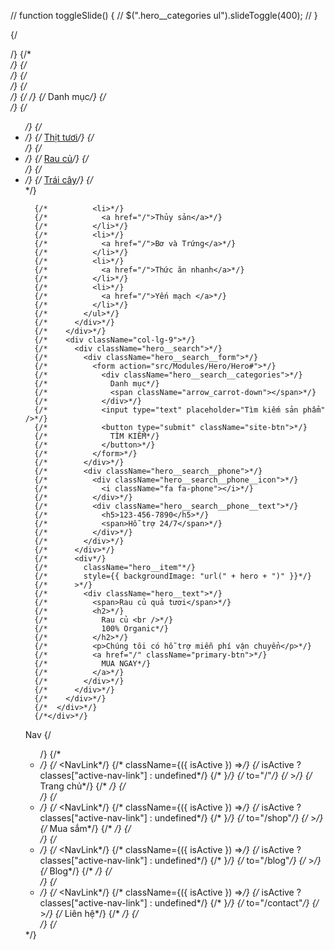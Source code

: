 // function toggleSlide() {
// $(".hero__categories ul").slideToggle(400);
// }

{/*<div className="container">*/}
{/*  <div className="row">*/}
{/*    <div className="col-lg-3">*/}
{/*      <div className="hero__categories">*/}
{/*        <div className="hero__categories__all" onClick={toggleSlide}>*/}
{/*          <i className="fa fa-bars"></i>*/}
{/*          <span>Danh mục</span>*/}
{/*        </div>*/}
{/*        <ul>*/}
{/*          <li>*/}
{/*            <a href="/">Thịt tươi</a>*/}
{/*          </li>*/}
{/*          <li>*/}
{/*            <a href="/">Rau củ</a>*/}
{/*          </li>*/}
{/*          <li>*/}
{/*            <a href="/">Trái cây</a>*/}
{/*          </li>*/}

      {/*          <li>*/}
      {/*            <a href="/">Thủy sản</a>*/}
      {/*          </li>*/}
      {/*          <li>*/}
      {/*            <a href="/">Bơ và Trứng</a>*/}
      {/*          </li>*/}
      {/*          <li>*/}
      {/*            <a href="/">Thức ăn nhanh</a>*/}
      {/*          </li>*/}
      {/*          <li>*/}
      {/*            <a href="/">Yến mạch </a>*/}
      {/*          </li>*/}
      {/*        </ul>*/}
      {/*      </div>*/}
      {/*    </div>*/}
      {/*    <div className="col-lg-9">*/}
      {/*      <div className="hero__search">*/}
      {/*        <div className="hero__search__form">*/}
      {/*          <form action="src/Modules/Hero/Hero#">*/}
      {/*            <div className="hero__search__categories">*/}
      {/*              Danh mục*/}
      {/*              <span className="arrow_carrot-down"></span>*/}
      {/*            </div>*/}
      {/*            <input type="text" placeholder="Tìm kiếm sản phẩm" />*/}
      {/*            <button type="submit" className="site-btn">*/}
      {/*              TÌM KIẾM*/}
      {/*            </button>*/}
      {/*          </form>*/}
      {/*        </div>*/}
      {/*        <div className="hero__search__phone">*/}
      {/*          <div className="hero__search__phone__icon">*/}
      {/*            <i className="fa fa-phone"></i>*/}
      {/*          </div>*/}
      {/*          <div className="hero__search__phone__text">*/}
      {/*            <h5>123-456-7890</h5>*/}
      {/*            <span>Hỗ trợ 24/7</span>*/}
      {/*          </div>*/}
      {/*        </div>*/}
      {/*      </div>*/}
      {/*      <div*/}
      {/*        className="hero__item"*/}
      {/*        style={{ backgroundImage: "url(" + hero + ")" }}*/}
      {/*      >*/}
      {/*        <div className="hero__text">*/}
      {/*          <span>Rau củ quả tươi</span>*/}
      {/*          <h2>*/}
      {/*            Rau củ <br />*/}
      {/*            100% Organic*/}
      {/*          </h2>*/}
      {/*          <p>Chúng tôi có hỗ trợ miễn phí vận chuyển</p>*/}
      {/*          <a href="/" className="primary-btn">*/}
      {/*            MUA NGAY*/}
      {/*          </a>*/}
      {/*        </div>*/}
      {/*      </div>*/}
      {/*    </div>*/}
      {/*  </div>*/}
      {/*</div>*/}

Nav
{/*<ul>*/}
{/*  <li>*/}
{/*    <NavLink*/}
{/*      className={({ isActive }) =>*/}
{/*        isActive ? classes["active-nav-link"] : undefined*/}
{/*      }*/}
{/*      to="/"*/}
{/*    >*/}
{/*      Trang chủ*/}
{/*    </NavLink>*/}
{/*  </li>*/}
{/*  <li>*/}
{/*    <NavLink*/}
{/*      className={({ isActive }) =>*/}
{/*        isActive ? classes["active-nav-link"] : undefined*/}
{/*      }*/}
{/*      to="/shop"*/}
{/*    >*/}
{/*      Mua sắm*/}
{/*    </NavLink>*/}
{/*  </li>*/}
{/*  <li>*/}
{/*    <NavLink*/}
{/*      className={({ isActive }) =>*/}
{/*        isActive ? classes["active-nav-link"] : undefined*/}
{/*      }*/}
{/*      to="/blog"*/}
{/*    >*/}
{/*      Blog*/}
{/*    </NavLink>*/}
{/*  </li>*/}
{/*  <li>*/}
{/*    <NavLink*/}
{/*      className={({ isActive }) =>*/}
{/*        isActive ? classes["active-nav-link"] : undefined*/}
{/*      }*/}
{/*      to="/contact"*/}
{/*    >*/}
{/*      Liên hệ*/}
{/*    </NavLink>*/}
{/*  </li>*/}
{/*</ul>*/}

